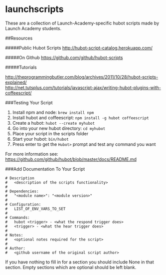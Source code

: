 launchscripts
=============

These are a collection of Launch-Academy-specific hubot scripts made by Launch Academy students.

##Resources

#####Public Hubot Scripts 
http://hubot-script-catalog.herokuapp.com/

#####On Github
https://github.com/github/hubot-scripts

#####Tutorials

http://theprogrammingbutler.com/blog/archives/2011/10/28/hubot-scripts-explained/    
http://net.tutsplus.com/tutorials/javascript-ajax/writing-hubot-plugins-with-coffeescript/


###Testing Your Script
1. Install npm and node:  `brew install npm`    
2. Install hubot and coffeescript:  `npm install -g hubot coffeescript`  
3. Create a hubot:  `hubot --create myhubot`     
4. Go into your new hubot directory: `cd myhubot`    
5. Place your script in the scripts folder  
6. Start your hubot: `bin/hubot`    
7. Press enter to get the `Hubot>` prompt and test any command you want  

For more information see: https://github.com/github/hubot/blob/master/docs/README.md  


###Add Documentation To Your Script

    # Description
    #   <description of the scripts functionality>
    #
    # Dependencies:
    #   "<module name>": "<module version>"
    #
    # Configuration:
    #   LIST_OF_ENV_VARS_TO_SET
    #
    # Commands:
    #   hubot <trigger> - <what the respond trigger does>
    #   <trigger> - <what the hear trigger does>
    #
    # Notes:
    #   <optional notes required for the script>
    #
    # Author:
    #   <github username of the original script author>
    
If you have nothing to fill in for a section you should include None in that section. Empty sections which are optional should be left blank. 
